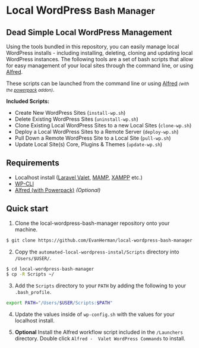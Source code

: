 # Local WordPress <small>Bash Manager</small>

## Dead Simple Local WordPress Management

Using the tools bundled in this repository, you can easily manage local WordPress installs - including installing, deleting, cloning and updating local WordPress instances. The following tools are a set of bash scripts that allow for easy management of your local sites through the command line, or using [Alfred](https://www.alfredapp.com/).

These scripts can be launched from the command line or using [Alfred](https://www.alfredapp.com/) *<small>(with the [powerpack](https://www.alfredapp.com/powerpack/) addon)</small>*.

**Included Scripts:**
* Create New WordPress Sites (`install-wp.sh`)
* Delete Existing WordPress Sites (`uninstall-wp.sh`)
* Clone Existing Local WordPress Sites to a new Local Sites (`clone-wp.sh`)
* Deploy a Local WordPress Sites to a Remote Server (`deploy-wp.sh`)
* Pull Down a Remote WordPress Site to a Local Site (`pull-wp.sh`)
* Update Local Site(s) Core, Plugins & Themes (`update-wp.sh`)

## Requirements
* Localhost install ([Laravel Valet](https://laravel.com/docs/master/valet#installation), [MAMP](https://www.mamp.info/en/), [XAMPP](https://www.apachefriends.org/index.html) etc.)
* [WP-CLI](http://wp-cli.org/)
* [Alfred (with Powerpack)](https://www.alfredapp.com/) *(Optional)*

## Quick start

1) Clone the local-wordpress-bash-manager repository onto your machine.
```bash
$ git clone https://github.com/EvanHerman/local-wordpress-bash-manager.git
```

2) Copy the `automated-local-wordpress-instal/Scripts` directory into `/Users/$USER/`.
```bash
$ cd local-wordpress-bash-manager
$ cp -R Scripts ~/
```

3) Add the `Scripts` directory to your `PATH` by adding the following to your `.bash_profile`.
```bash
export PATH="/Users/$USER/Scripts:$PATH"
```

4) Update the values inside of `wp-config.sh` with the values for your localhost install.

5) **Optional** Install the Alfred workflow script included in the `/Launchers` directory. Double click `Alfred -  Valet WordPress Commands` to install.

